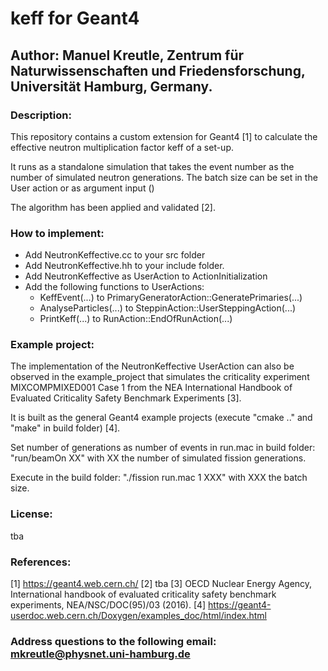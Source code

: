 # keff for Geant4
## Author: Manuel Kreutle, Zentrum für Naturwissenschaften und Friedensforschung, Universität Hamburg, Germany.


### Description:
This repository contains a custom extension for Geant4 [1] to calculate the effective neutron multiplication factor keff of a set-up.

It runs as a standalone simulation that takes the event number as the number of simulated neutron generations. The batch size can be set in the User action or as argument input ()

The algorithm has been applied and validated [2].

### How to implement:
- Add NeutronKeffective.cc to your src folder
- Add NeutronKeffective.hh to your include folder.
- Add NeutronKeffective as UserAction to ActionInitialization
- Add the following functions to UserActions:
  - KeffEvent(...) to PrimaryGeneratorAction::GeneratePrimaries(...)
  - AnalyseParticles(...) to SteppinAction::UserSteppingAction(...)
  - PrintKeff(...) to RunAction::EndOfRunAction(...)

### Example project:
The implementation of the NeutronKeffective UserAction can also be observed in the example_project that simulates the criticality experiment MIXCOMPMIXED001 Case 1 from the NEA International Handbook of Evaluated Criticality Safety Benchmark Experiments [3].

It is built as the general Geant4 example projects (execute "cmake .." and "make" in build folder) [4].

Set number of generations as number of events in run.mac in build folder:
"run/beamOn XX"
with XX the number of simulated fission generations.

Execute in the build folder:
"./fission run.mac 1 XXX"
with XXX the batch size.

### License:
tba

### References:
[1] https://geant4.web.cern.ch/
[2] tba
[3] OECD Nuclear Energy Agency, International handbook of evaluated criticality safety benchmark experiments, NEA/NSC/DOC(95)/03 (2016).
[4] https://geant4-userdoc.web.cern.ch/Doxygen/examples_doc/html/index.html

### Address questions to the following email: mkreutle@physnet.uni-hamburg.de
